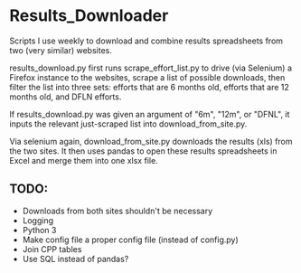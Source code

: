 Results_Downloader
==================

Scripts I use weekly to download and combine results spreadsheets from two (very similar) websites.

results_download.py first runs scrape_effort_list.py to drive (via Selenium) a Firefox instance to the websites, scrape a list of possible downloads, then filter the list into three sets: efforts that are 6 months old, efforts that are 12 months old, and DFLN efforts.

If results_download.py was given an argument of "6m", "12m", or "DFNL", it inputs the relevant just-scraped list into download_from_site.py.

Via selenium again, download_from_site.py downloads the results (xls) from the two sites. It then uses pandas to open these results spreadsheets in Excel and merge them into one xlsx file.

TODO:
-----

* Downloads from both sites shouldn't be necessary
* Logging
* Python 3
* Make config file a proper config file (instead of config.py)
* Join CPP tables
* Use SQL instead of pandas?